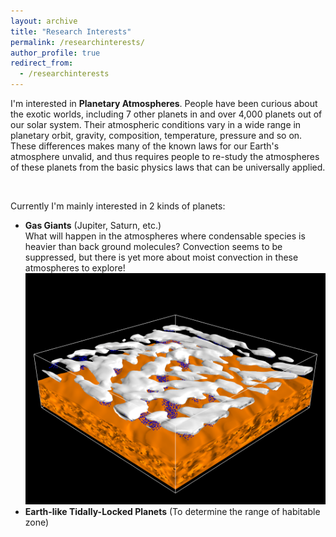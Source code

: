 ```yaml
---
layout: archive
title: "Research Interests"
permalink: /researchinterests/
author_profile: true
redirect_from:
  - /researchinterests
---
```


I'm interested in **Planetary Atmospheres**. People have been curious about the exotic worlds, including 7 other planets in and over 4,000 planets out of our solar system. Their atmospheric conditions vary in a wide range in planetary orbit, gravity, composition, temperature, pressure and so on. These differences makes many of the known laws for our Earth's atmosphere unvalid, and thus requires people to re-study the atmospheres of these planets from the basic physics laws that can be universally applied.

<br>

Currently I'm mainly interested in 2 kinds of planets:
* **Gas Giants** (Jupiter, Saturn, etc.) <br>
  What will happen in the atmospheres where condensable species is heavier than back ground molecules? Convection seems to be suppressed, but there is yet more about moist convection in these atmospheres to explore! 
  ![avatar](/images/3Dsimulation.png)
* **Earth-like Tidally-Locked Planets** (To determine the range of habitable zone)
